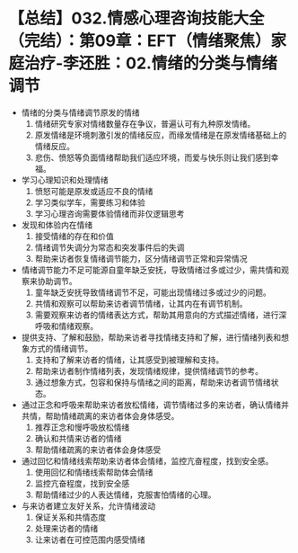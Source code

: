 # 【总结】032.情感心理咨询技能大全（完结）：第09章：EFT（情绪聚焦）家庭治疗-李还胜：02.情绪的分类与情绪调节

-   情绪的分类与情绪调节原发的情绪
    1.  情绪研究专家对情绪数量存在争议，普遍认可有九种原发情绪。
    2.  原发情绪是环境刺激引发的情绪反应，而缘发情绪是在原发情绪基础上的情绪反应。
    3.  悲伤、愤怒等负面情绪帮助我们适应环境，而爱与快乐则让我们感到幸福。
-   学习心理知识和处理情绪
    1.  愤怒可能是原发或适应不良的情绪
    2.  学习类似学车，需要练习和体验
    3.  学习心理咨询需要体验情绪而非仅逻辑思考
-   发现和体验内在情绪
    1.  接受情绪的存在和价值
    2.  情绪调节失调分为常态和突发事件后的失调
    3.  帮助来访者恢复情绪调节能力，区分情绪调节正常和异常情况
-   情绪调节能力不足可能源自童年缺乏安抚，导致情绪过多或过少，需共情和观察来协助调节。
    1.  童年缺乏安抚导致情绪调节不足，可能出现情绪过多或过少的问题。
    2.  共情和观察可以帮助来访者调节情绪，让其内在有调节机制。
    3.  需要观察来访者的情绪表达方式，帮助其用意向的方式描述情绪，进行深呼吸和情绪观察。
-   提供支持、了解和鼓励，帮助来访者寻找情绪支持和了解，进行情绪列表和想象方式的情绪调节。
    1.  支持和了解来访者的情绪，让其感受到被理解和支持。
    2.  帮助来访者制作情绪列表，发现情绪规律，提供情绪调节的参考。
    3.  通过想象方式，包容和保持与情绪之间的距离，帮助来访者调节情绪状态。
-   通过正念和呼吸来帮助来访者放松情绪，调节情绪过多的来访者，确认情绪并共情，帮助情绪疏离的来访者体会身体感受。
    1.  推荐正念和慢呼吸放松情绪
    2.  确认和共情来访者的情绪
    3.  帮助情绪疏离的来访者体会身体感受
-   通过回忆和情绪线索帮助来访者体会情绪，监控亢奋程度，找到安全感。
    1.  使用回忆和情绪线索帮助体会情绪
    2.  监控亢奋程度，找到安全感
    3.  帮助情绪过少的人表达情绪，克服害怕情绪的心理。
-   与来访者建立友好关系，允许情绪波动
    1.  保证关系和共情态度
    2.  处理来访者的情绪
    3.  让来访者在可控范围内感受情绪